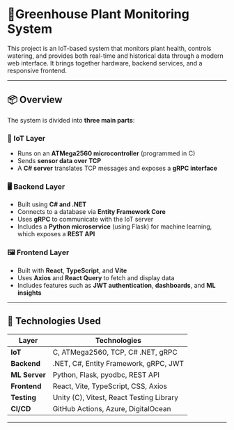 # 🌿Greenhouse Plant Monitoring System

This project is an IoT-based system that monitors plant health, controls watering, and provides both real-time and historical data through a modern web interface. It brings together hardware, backend services, and a responsive frontend.

---

## 📦 Overview

The system is divided into **three main parts**:

### 🔌 IoT Layer
- Runs on an **ATMega2560 microcontroller** (programmed in C)
- Sends **sensor data over TCP**
- A **C# server** translates TCP messages and exposes a **gRPC interface**

### 🖥️ Backend Layer
- Built using **C# and .NET**
- Connects to a database via **Entity Framework Core**
- Uses **gRPC** to communicate with the IoT server
- Includes a **Python microservice** (using Flask) for machine learning, which exposes a **REST API**

### 🖼️ Frontend Layer
- Built with **React**, **TypeScript**, and **Vite**
- Uses **Axios** and **React Query** to fetch and display data
- Includes features such as **JWT authentication**, **dashboards**, and **ML insights**

---

## 🔧 Technologies Used

| Layer         | Technologies                                   |
|---------------|------------------------------------------------|
| **IoT**       | C, ATMega2560, TCP, C# .NET, gRPC              |
| **Backend**   | .NET, C#, Entity Framework, gRPC, JWT          |
| **ML Server** | Python, Flask, pyodbc, REST API                |
| **Frontend**  | React, Vite, TypeScript, CSS, Axios            |
| **Testing**   | Unity (C), Vitest, React Testing Library       |
| **CI/CD**     | GitHub Actions, Azure, DigitalOcean            |

---
